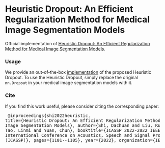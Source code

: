 # Heuristic Dropout: An Efficient Regularization Method for Medical Image Segmentation Models

Official implementation of [Heuristic Dropout: An Efficient Regularization Method for Medical Image Segmentation Models](https://ieeexplore.ieee.org/abstract/document/9747409). 

### Usage

We provide an out-of-the-box [implementation](./HeuristicDropout.py) of the proposed Heuristic Dropout. To use the Heuristic Dropout, simply replace the original `nn.Dropout` in your medical image segmentation models with it.

### Cite
If you find this work useful, please consider citing the corresponding paper:
<pre/>
@inproceedings{shi2022heuristic,
  title={Heuristic Dropout: An Efficient Regularization Method for Medical Image Segmentation Models},
  author={Shi, Dachuan and Liu, Ruiyang and Tao, Linmi and Yuan, Chun},
  booktitle={ICASSP 2022-2022 IEEE International Conference on Acoustics, Speech and Signal Processing (ICASSP)},
  pages={1101--1105},
  year={2022},
  organization={IEEE}
}
</pre>